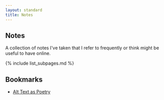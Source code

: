 ```yaml
---
layout: standard
title: Notes
---
```

## Notes
A collection of notes I've taken that I refer to frequently or think might be useful to have online.

{% include list_subpages.md %}

## Bookmarks
* [Alt Text as Poetry](https://alt-text-as-poetry.net/)
